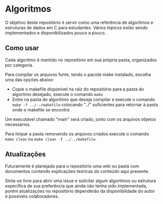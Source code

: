 # Algoritmos

O objetivo deste repositório é servir como uma referência de algoritmos e estruturas de dados em C para estudantes.
Vários tópicos estão sendo implementados e disponibilizados pouco a pouco.

## Como usar

Cada algoritmo é mantido no repositório em sua própria pasta, organizados por categoria.

Para compilar os arquivos fonte, tendo o pacote make instalado, escolha uma das opções abaixo: 
- Copie o makefile disponível na raíz do repositório para a pasta do algoritmo desejado, execute o comando ``make``
- Entre na pasta do algoritimo que deseja compilar e execute o comando ``make -f ../../makefile`` colocando "../" suficientes para retornar à pasta onde o makefile se encontra

Um executável chamado "main" será criado, junto com os arquivos objetos necessários.

Para limpar a pasta removendo os arquivos criados execute o comando ``make clean`` ou  ``make clean -f ../../makefile``.

## Atualizações

Futuramente é planejado para o repositório uma wiki ou pasta com documentos contendo explicações teóricas do conteúdo aqui presente.

Sinta-se livre para abrir uma issue e solicitar algum algoritmos ou estrutura específica de sua preferência que ainda não tenha sido implementada, porém atualizações no repositório dependerão da disponibilidade do autor e possíveis colaboradores.

